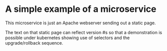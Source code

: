 # A simple example of a microservice

This microservice is just an Apache webserver sending out a static page.  

The text on that static page can reflect version #s so that a demonstration
is possible under kubernetes showing use of selectors and the upgrade/rollback
sequence.